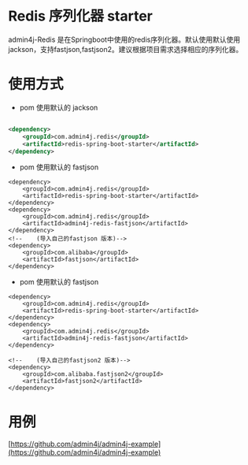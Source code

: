 # Redis 序列化器 starter

admin4j-Redis 是在Springboot中使用的redis序列化器。默认使用默认使用jackson，支持fastjson,fastjson2。建议根据项目需求选择相应的序列化器。

# 使用方式

- pom 使用默认的 jackson

```xml

<dependency>
    <groupId>com.admin4j.redis</groupId>
    <artifactId>redis-spring-boot-starter</artifactId>
</dependency>
```

- pom 使用默认的 fastjson

```
<dependency>
    <groupId>com.admin4j.redis</groupId>
    <artifactId>redis-spring-boot-starter</artifactId>
</dependency>
<dependency>
    <groupId>com.admin4j.redis</groupId>
    <artifactId>admin4j-redis-fastjson</artifactId>
</dependency>
<!--    (导入自己的fastjson 版本)-->
<dependency>
    <groupId>com.alibaba</groupId>
    <artifactId>fastjson</artifactId>
</dependency>
```

- pom 使用默认的 fastjson

```
<dependency>
    <groupId>com.admin4j.redis</groupId>
    <artifactId>redis-spring-boot-starter</artifactId>
</dependency>
<dependency>
    <groupId>com.admin4j.redis</groupId>
    <artifactId>admin4j-redis-fastjson</artifactId>
</dependency>

<!--    (导入自己的fastjson2 版本)-->
<dependency>
    <groupId>com.alibaba.fastjson2</groupId>
    <artifactId>fastjson2</artifactId>
</dependency>
```

# 用例

[https://github.com/admin4j/admin4j-example](https://github.com/admin4j/admin4j-example)